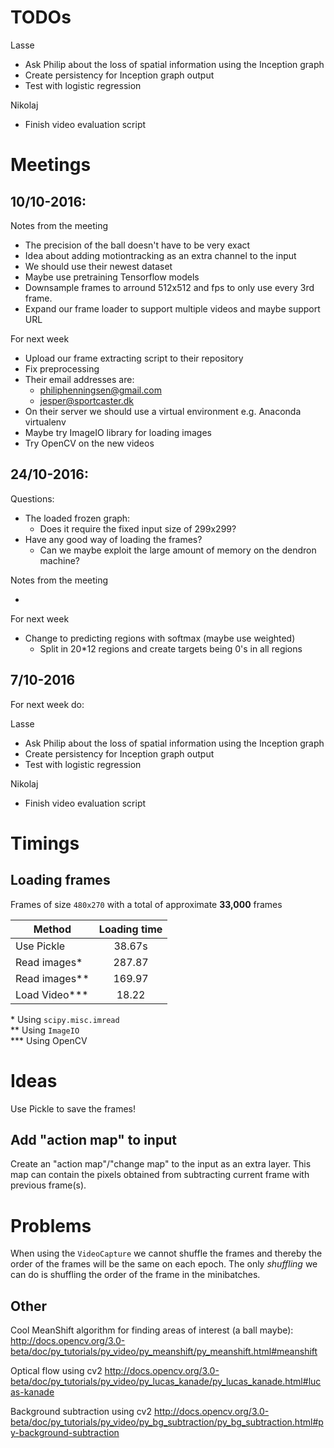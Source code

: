 
# TODOs

Lasse
* Ask Philip about the loss of spatial information using the Inception graph
* Create persistency for Inception graph output
* Test with logistic regression


Nikolaj
* Finish video evaluation script


# Meetings

## 10/10-2016:

Notes from the meeting

* The precision of the ball doesn't have to be very exact
* Idea about adding motiontracking as an extra channel to the input
* We should use their newest dataset
* Maybe use pretraining Tensorflow models
* Downsample frames to arround 512x512 and fps to only use every 3rd frame.
* Expand our frame loader to support multiple videos and maybe support URL

For next week

* Upload our frame extracting script to their repository
* Fix preprocessing
* Their email addresses are:
  * philiphenningsen@gmail.com
  * jesper@sportcaster.dk
* On their server we should use a virtual environment e.g. Anaconda virtualenv
* Maybe try ImageIO library for loading images
* Try OpenCV on the new videos


## 24/10-2016:

Questions:
* The loaded frozen graph:
  * Does it require the fixed input size of 299x299?
* Have any good way of loading the frames?
  * Can we maybe exploit the large amount of memory on the dendron machine?



Notes from the meeting

*

For next week

* Change to predicting regions with softmax (maybe use weighted)
  * Split in 20*12 regions and create targets being 0's in all regions

## 7/10-2016

For next week do:


Lasse
* Ask Philip about the loss of spatial information using the Inception graph
* Create persistency for Inception graph output
* Test with logistic regression


Nikolaj
* Finish video evaluation script



# Timings

## Loading frames

Frames of size `480x270` with a total of approximate **33,000** frames

| Method           | Loading time  |
| -------------    |:-------------:|
| Use Pickle       | 38.67s        |
| Read images\*    | 287.87        |
| Read images\*\*  | 169.97        |
| Load Video\*\*\* | 18.22         |

\* Using `scipy.misc.imread` <br>
\*\* Using `ImageIO` <br>
\*\*\* Using OpenCV

# Ideas


Use Pickle to save the frames!


## Add "action map" to input

Create an "action map"/"change map" to the input as an extra layer. This map
can contain the pixels obtained from subtracting current frame with previous
frame(s).



# Problems

When using the `VideoCapture` we cannot shuffle the frames and thereby the order
of the frames will be the same on each epoch. The only *shuffling* we can do is
shuffling the order of the frame in the minibatches.



## Other

Cool MeanShift algorithm for finding areas of interest (a ball maybe):
http://docs.opencv.org/3.0-beta/doc/py_tutorials/py_video/py_meanshift/py_meanshift.html#meanshift


Optical flow using cv2
http://docs.opencv.org/3.0-beta/doc/py_tutorials/py_video/py_lucas_kanade/py_lucas_kanade.html#lucas-kanade


Background subtraction using cv2
http://docs.opencv.org/3.0-beta/doc/py_tutorials/py_video/py_bg_subtraction/py_bg_subtraction.html#py-background-subtraction
